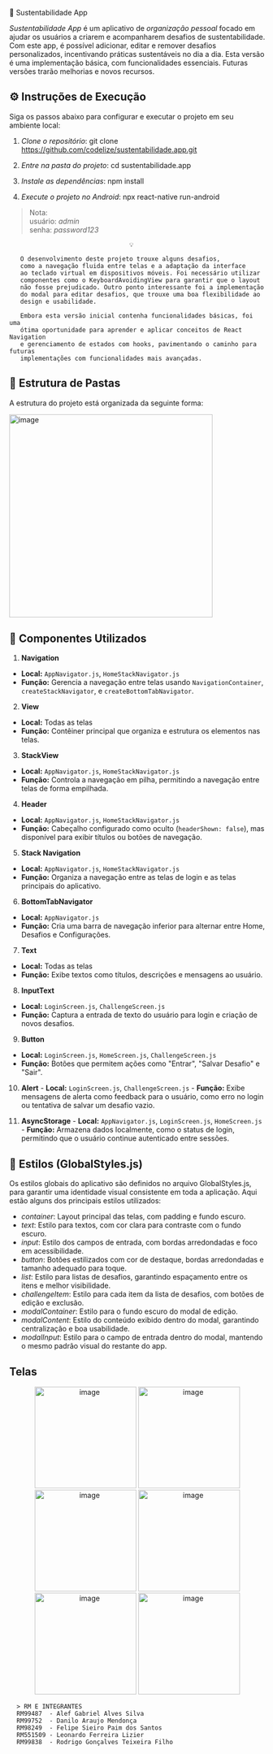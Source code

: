 🌿 Sustentabilidade App 

*Sustentabilidade App* é um aplicativo de *organização pessoal* focado em ajudar os usuários a criarem e acompanharem desafios de sustentabilidade. Com este app, é possível adicionar, editar e remover desafios personalizados, incentivando práticas sustentáveis no dia a dia. Esta versão é uma implementação básica, com funcionalidades essenciais. Futuras versões trarão melhorias e novos recursos.

## ⚙️ Instruções de Execução

Siga os passos abaixo para configurar e executar o projeto em seu ambiente local:

1. *Clone o repositório*:
   git clone https://github.com/codelize/sustentabilidade.app.git
   

2. *Entre na pasta do projeto*:
   cd sustentabilidade.app
   

3. *Instale as dependências*:
   npm install
   

4. *Execute o projeto no Android*:
   npx react-native run-android

> Nota: <br>
       usuário: *admin* <br>
       senha: *password123*
   

                                     💡 
                                     
       O desenvolvimento deste projeto trouxe alguns desafios, 
       como a navegação fluida entre telas e a adaptação da interface 
       ao teclado virtual em dispositivos móveis. Foi necessário utilizar 
       componentes como o KeyboardAvoidingView para garantir que o layout 
       não fosse prejudicado. Outro ponto interessante foi a implementação 
       do modal para editar desafios, que trouxe uma boa flexibilidade ao 
       design e usabilidade.

       Embora esta versão inicial contenha funcionalidades básicas, foi uma 
       ótima oportunidade para aprender e aplicar conceitos de React Navigation 
       e gerenciamento de estados com hooks, pavimentando o caminho para futuras 
       implementações com funcionalidades mais avançadas.

                                                                                            


## 📂 Estrutura de Pastas

A estrutura do projeto está organizada da seguinte forma:


<img src="https://github.com/user-attachments/assets/ff754a0c-e82e-4fce-aa6b-12c2d1585241" alt="image" width="400"/>




## 🔧 Componentes Utilizados

1.  **Navigation**
   - **Local:** `AppNavigator.js`, `HomeStackNavigator.js`
   - **Função:** Gerencia a navegação entre telas usando `NavigationContainer`, `createStackNavigator`, e `createBottomTabNavigator`.

2.  **View**
   - **Local:** Todas as telas
   - **Função:** Contêiner principal que organiza e estrutura os elementos nas telas.

3.  **StackView**
   - **Local:** `AppNavigator.js`, `HomeStackNavigator.js`
   - **Função:** Controla a navegação em pilha, permitindo a navegação entre telas de forma empilhada.

4.  **Header**
   - **Local:** `AppNavigator.js`, `HomeStackNavigator.js`
   - **Função:** Cabeçalho configurado como oculto (`headerShown: false`), mas disponível para exibir títulos ou botões de navegação.

5.  **Stack Navigation**
   - **Local:** `AppNavigator.js`, `HomeStackNavigator.js`
   - **Função:** Organiza a navegação entre as telas de login e as telas principais do aplicativo.

6.  **BottomTabNavigator**
   - **Local:** `AppNavigator.js`
   - **Função:** Cria uma barra de navegação inferior para alternar entre Home, Desafios e Configurações.

7.  **Text**
   - **Local:** Todas as telas
   - **Função:** Exibe textos como títulos, descrições e mensagens ao usuário.

8.  **InputText**
   - **Local:** `LoginScreen.js`, `ChallengeScreen.js`
   - **Função:** Captura a entrada de texto do usuário para login e criação de novos desafios.

9.  **Button**
   - **Local:** `LoginScreen.js`, `HomeScreen.js`, `ChallengeScreen.js`
   - **Função:** Botões que permitem ações como "Entrar", "Salvar Desafio" e "Sair".

10.  **Alert**
    - **Local:** `LoginScreen.js`, `ChallengeScreen.js`
    - **Função:** Exibe mensagens de alerta como feedback para o usuário, como erro no login ou tentativa de salvar um desafio vazio.

11.  **AsyncStorage**
    - **Local:** `AppNavigator.js`, `LoginScreen.js`, `HomeScreen.js`
    - **Função:** Armazena dados localmente, como o status de login, permitindo que o usuário continue autenticado entre sessões.


## 🎨 Estilos (GlobalStyles.js)

Os estilos globais do aplicativo são definidos no arquivo GlobalStyles.js, para garantir uma identidade visual consistente em toda a aplicação. Aqui estão alguns dos principais estilos utilizados:

- *container*: Layout principal das telas, com padding e fundo escuro.
- *text*: Estilo para textos, com cor clara para contraste com o fundo escuro.
- *input*: Estilo dos campos de entrada, com bordas arredondadas e foco em acessibilidade.
- *button*: Botões estilizados com cor de destaque, bordas arredondadas e tamanho adequado para toque.
- *list*: Estilo para listas de desafios, garantindo espaçamento entre os itens e melhor visibilidade.
- *challengeItem*: Estilo para cada item da lista de desafios, com botões de edição e exclusão.
- *modalContainer*: Estilo para o fundo escuro do modal de edição.
- *modalContent*: Estilo do conteúdo exibido dentro do modal, garantindo centralização e boa usabilidade.
- *modalInput*: Estilo para o campo de entrada dentro do modal, mantendo o mesmo padrão visual do restante do app.


## Telas

<p align="center">
  <img src="https://github.com/user-attachments/assets/dfdd1543-0d65-4408-adce-2d57b294ce57" alt="image" width="200"/>
  <img src="https://github.com/user-attachments/assets/c381ee0d-f806-4017-bbae-74958743bff6" alt="image" width="200"/>
  <img src="https://github.com/user-attachments/assets/56330f9f-515b-4bd1-ac22-482ce4ab0a81" alt="image" width="200"/>
  <img src="https://github.com/user-attachments/assets/3db07ef1-9442-4ba2-b203-6888f20a3f0c" alt="image" width="200"/>
  <img src="https://github.com/user-attachments/assets/7148aa4a-4f22-496d-8269-013711c22bc4" alt="image" width="200"/>
  <img src="https://github.com/user-attachments/assets/262bfef5-7b7d-4366-9b48-e44f197dc145" alt="image" width="200"/>
</p>


      > RM E INTEGRANTES 
      RM99487  - Alef Gabriel Alves Silva
      RM99752  - Danilo Araujo Mendonça
      RM98249  - Felipe Sieiro Paim dos Santos 
      RM551509 - Leonardo Ferreira Lizier
      RM99838  - Rodrigo Gonçalves Teixeira Filho
